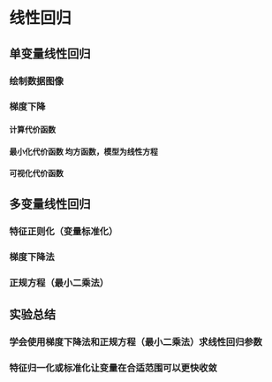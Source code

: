 # 线性回归

## 单变量线性回归
### 绘制数据图像
### 梯度下降
#### 计算代价函数
#### 最小化代价函数 均方函数，模型为线性方程
#### 可视化代价函数
## 多变量线性回归
### 特征正则化（变量标准化）
### 梯度下降法
### 正规方程（最小二乘法）

## 实验总结
### 学会使用梯度下降法和正规方程（最小二乘法）求线性回归参数
### 特征归一化或标准化让变量在合适范围可以更快收敛
